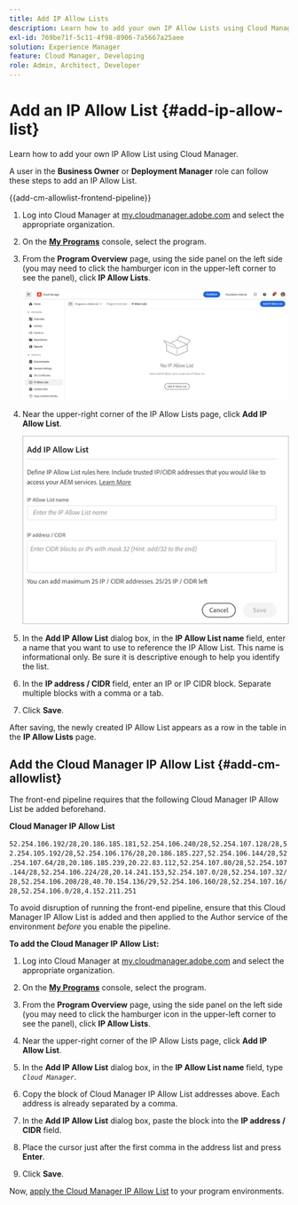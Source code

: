 ```yaml
---
title: Add IP Allow Lists
description: Learn how to add your own IP Allow Lists using Cloud Manager.
exl-id: 769be71f-5c11-4f98-8906-7a5667a25aee
solution: Experience Manager
feature: Cloud Manager, Developing
role: Admin, Architect, Developer
---
```


# Add an IP Allow List {#add-ip-allow-list}

Learn how to add your own IP Allow List using Cloud Manager.

A user in the **Business Owner** or **Deployment Manager** role can follow these steps to add an IP Allow List.

{{add-cm-allowlist-frontend-pipeline}}

1. Log into Cloud Manager at [my.cloudmanager.adobe.com](https://my.cloudmanager.adobe.com/) and select the appropriate organization.

1. On the **[My Programs](/help/implementing/cloud-manager/navigation.md#my-programs)** console, select the program.

1. From the **Program Overview** page, using the side panel on the left side (you may need to click the hamburger icon in the upper-left corner to see the panel), click **IP Allow Lists**.

   ![IP Allow Lists option in the side panel](/help/implementing/cloud-manager/assets/ip-allow-list/ip-allow-list-create.png)

1. Near the upper-right corner of the IP Allow Lists page, click **Add IP Allow List**.

   ![The Add IP Allow List dialog box](/help/implementing/cloud-manager/assets/ip-allow-list/ip-allow-list-create02.png)

1. In the **Add IP Allow List** dialog box, in the **IP Allow List name** field, enter a name that you want to use to reference the IP Allow List. This name is informational only. Be sure it is descriptive enough to help you identify the list.

1. In the **IP address / CIDR** field, enter an IP or IP CIDR block. Separate multiple blocks with a comma or a tab.

1. Click **Save**.

After saving, the newly created IP Allow List appears as a row in the table in the **IP Allow Lists** page.

## Add the Cloud Manager IP Allow List {#add-cm-allowlist}

The front-end pipeline requires that the following Cloud Manager IP Allow List be added beforehand.

**Cloud Manager IP Allow List**

`52.254.106.192/28,20.186.185.181,52.254.106.240/28,52.254.107.128/28,52.254.105.192/28,52.254.106.176/28,20.186.185.227,52.254.106.144/28,52.254.107.64/28,20.186.185.239,20.22.83.112,52.254.107.80/28,52.254.107.144/28,52.254.106.224/28,20.14.241.153,52.254.107.0/28,52.254.107.32/28,52.254.106.208/28,40.70.154.136/29,52.254.106.160/28,52.254.107.16/28,52.254.106.0/28,4.152.211.251`

To avoid disruption of running the front-end pipeline, ensure that this Cloud Manager IP Allow List is added and then applied to the Author service of the environment *before* you enable the pipeline.

**To add the Cloud Manager IP Allow List:**

1. Log into Cloud Manager at [my.cloudmanager.adobe.com](https://my.cloudmanager.adobe.com/) and select the appropriate organization.

1. On the **[My Programs](/help/implementing/cloud-manager/navigation.md#my-programs)** console, select the program.

1. From the **Program Overview** page, using the side panel on the left side (you may need to click the hamburger icon in the upper-left corner to see the panel), click **IP Allow Lists**.

1. Near the upper-right corner of the IP Allow Lists page, click **Add IP Allow List**.

1. In the **Add IP Allow List** dialog box, in the **IP Allow List name** field, type *`Cloud Manager`*.

1. Copy the block of Cloud Manager IP Allow List addresses above. Each address is already separated by a comma.

1. In the **Add IP Allow List** dialog box, paste the block into the **IP address / CIDR** field.

1. Place the cursor just after the first comma in the address list and press **Enter**.

1. Click **Save**.

Now, [apply the Cloud Manager IP Allow List](/help/implementing/cloud-manager/ip-allow-lists/apply-allow-list.md) to your program environments. 



